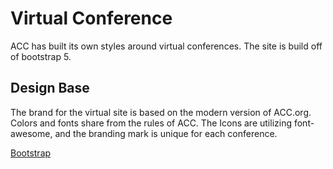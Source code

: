 # Virtual Conference

ACC has built its own styles around virtual conferences.  The site is build off of bootstrap 5. 

## Design Base

The brand for the virtual site is based on the modern version of ACC.org. Colors and fonts share from the rules of ACC.  The Icons are utilizing font-awesome, and the branding mark is unique for each conference.

 <a class="br_radius bg_primary btn btn-primary c_white" href="https://getbootstrap.com/" role="button" >Bootstrap</a>
